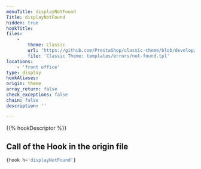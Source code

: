 ```yaml
---
menuTitle: displayNotFound
Title: displayNotFound
hidden: true
hookTitle: 
files:
    -
        theme: Classic
        url: 'https://github.com/PrestaShop/classic-theme/blob/develop/templates/errors/not-found.tpl'
        file: 'Classic Theme: templates/errors/not-found.tpl'
locations:
    - 'front office'
type: display
hookAliases: 
origin: theme
array_return: false
check_exceptions: false
chain: false
description: ''

---
```


{{% hookDescriptor %}}

## Call of the Hook in the origin file

```php
{hook h='displayNotFound'}
```
